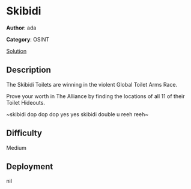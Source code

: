 # Skibidi

**Author**: ada

**Category**: OSINT

[Solution](solve/skibidi_soln.txt)

## Description

The Skibidi Toilets are winning in the violent Global Toilet Arms Race.

Prove your worth in The Alliance by finding the locations of all 11 of their Toilet Hideouts.

~skibidi dop dop dop yes yes skibidi double u reeh reeh~

## Difficulty

Medium

## Deployment

nil
